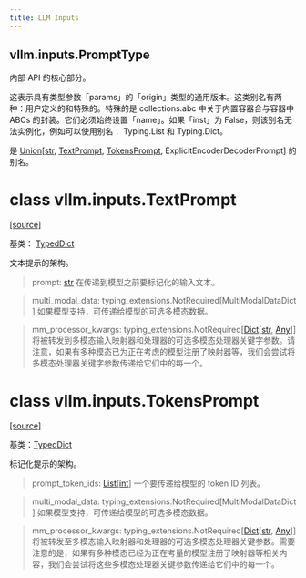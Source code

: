 ```yaml
---
title: LLM Inputs
---
```


## vllm.inputs.PromptType

内部 API 的核心部分。


这表示具有类型参数「params」的「origin」类型的通用版本。这类别名有两种：用户定义的和特殊的。特殊的是 collections.abc 中关于内置容器合与容器中 ABCs 的封装。它们必须始终设置「name」。如果「inst」为 False，则该别名无法实例化，例如可以使用别名： Typing.List 和 Typing.Dict。

是 [Union](https://docs.python.org/3/library/typing.html#typing.Union)[[str](https://docs.python.org/3/library/stdtypes.html#str), [TextPrompt](https://docs.vllm.ai/en/latest/dev/offline_inference/llm_inputs.html#vllm.inputs.TextPrompt), [TokensPrompt](https://docs.vllm.ai/en/latest/dev/offline_inference/llm_inputs.html#vllm.inputs.TokensPrompt), ExplicitEncoderDecoderPrompt] 的别名。

# class vllm.inputs.TextPrompt

[[source]](https://docs.vllm.ai/en/latest/_modules/vllm/inputs/data.html#TextPrompt)

基类： [TypedDict](https://typing-extensions.readthedocs.io/en/latest/index.html#typing_extensions.TypedDict)


文本提示的架构。

>prompt: [str](https://docs.python.org/3/library/stdtypes.html#str)
在传递到模型之前要标记化的输入文本。


>multi_modal_data: typing_extensions.NotRequired[MultiModalDataDict]
如果模型支持，可传递给模型的可选多模态数据。


>mm_processor_kwargs: typing_extensions.NotRequired[[Dict](https://docs.python.org/3/library/typing.html#typing.Dict)[[str](https://docs.python.org/3/library/stdtypes.html#str), [Any](https://docs.python.org/3/library/typing.html#typing.Any)]]
将被转发到多模态输入映射器和处理器的可选多模态处理器关键字参数。请注意，如果有多种模态已为正在考虑的模型注册了映射器等，我们会尝试将多模态处理器关键字参数传递给它们中的每一个。


# class vllm.inputs.TokensPrompt

[[source]](https://docs.vllm.ai/en/latest/_modules/vllm/inputs/data.html#TokensPrompt)

基类：[TypedDict](https://typing-extensions.readthedocs.io/en/latest/index.html#typing_extensions.TypedDict)


标记化提示的架构。

>prompt_token_ids: [List](https://docs.python.org/3/library/typing.html#typing.List)[[int](https://docs.python.org/3/library/functions.html#int)]
一个要传递给模型的 token ID 列表。

>multi_modal_data: typing_extensions.NotRequired[MultiModalDataDict]
如果模型支持，可传递给模型的可选多模态数据。

>mm_processor_kwargs: typing_extensions.NotRequired[[Dict](https://docs.python.org/3/library/typing.html#typing.Dict)[[str](https://docs.python.org/3/library/stdtypes.html#str), [Any](https://docs.python.org/3/library/typing.html#typing.Any)]]
将被转发至多模态输入映射器和处理器的可选多模态处理器关键参数。需要注意的是，如果有多种模态已经为正在考量的模型注册了映射器等相关内容，我们会尝试将这些多模态处理器关键参数传递给它们中的每一个。

